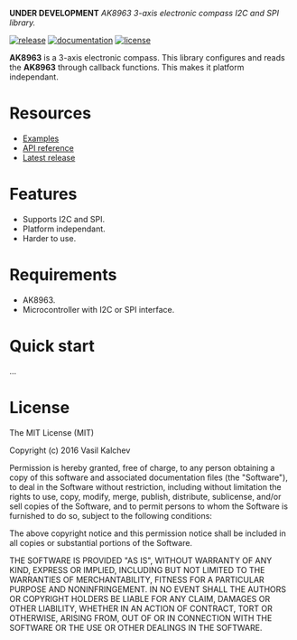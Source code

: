 **UNDER DEVELOPMENT**
*AK8963 3-axis electronic compass I2C and SPI library.*

[![release](https://img.shields.io/badge/release-0.1.0-yellow.svg)](https://github.com/VaSe7u/AK8963/releases)
[![documentation](https://img.shields.io/badge/docs-doxygen-green.svg)](https://VaSe7u.github.io/AK8963/doc/Doxygen/html/index.html)
[![license](https://img.shields.io/github/license/mashape/apistatus.svg?maxAge=2592000)](https://opensource.org/licenses/mit-license.php)


**AK8963** is a 3-axis electronic compass.
This library configures and reads the **AK8963** through callback functions. This makes it platform independant.


Resources
=========
 - [Examples][examples]
 - [API reference][doxygen classes]
 - [Latest release][latest release]


Features
========
 - Supports I2C and SPI.
 - Platform independant.
 - Harder to use.


Requirements
============
 - AK8963.
 - Microcontroller with I2C or SPI interface.


Quick start
===========
...

License
=======
The MIT License (MIT)

Copyright (c) 2016 Vasil Kalchev

Permission is hereby granted, free of charge, to any person obtaining a copy
of this software and associated documentation files (the "Software"), to deal
in the Software without restriction, including without limitation the rights
to use, copy, modify, merge, publish, distribute, sublicense, and/or sell
copies of the Software, and to permit persons to whom the Software is
furnished to do so, subject to the following conditions:

The above copyright notice and this permission notice shall be included in all
copies or substantial portions of the Software.

THE SOFTWARE IS PROVIDED "AS IS", WITHOUT WARRANTY OF ANY KIND, EXPRESS OR
IMPLIED, INCLUDING BUT NOT LIMITED TO THE WARRANTIES OF MERCHANTABILITY,
FITNESS FOR A PARTICULAR PURPOSE AND NONINFRINGEMENT. IN NO EVENT SHALL THE
AUTHORS OR COPYRIGHT HOLDERS BE LIABLE FOR ANY CLAIM, DAMAGES OR OTHER
LIABILITY, WHETHER IN AN ACTION OF CONTRACT, TORT OR OTHERWISE, ARISING FROM,
OUT OF OR IN CONNECTION WITH THE SOFTWARE OR THE USE OR OTHER DEALINGS IN THE
SOFTWARE.

[doxygen classes]: https://VaSe7u.github.io/AK8963/doc/Doxygen/html/annotated.html
[examples]: https://github.com/VaSe7u/AK8963/tree/master/examples
[latest release]: https://github.com/VaSe7u/AK8963/releases/latest
